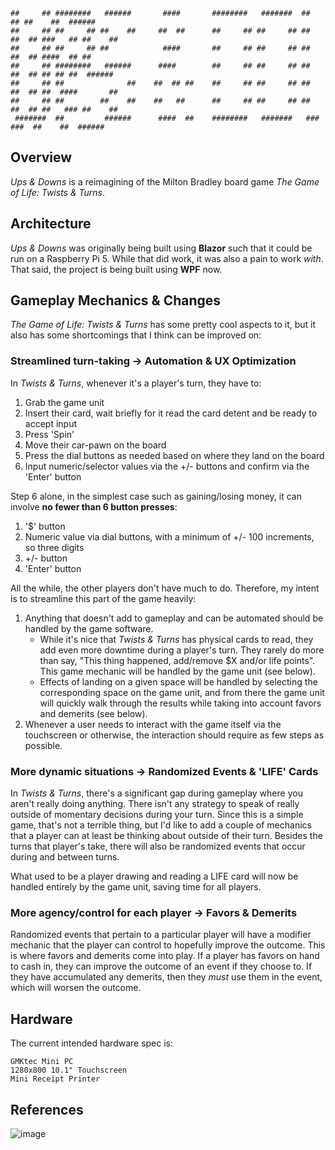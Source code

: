 ```                                                                                                        
##     ## ########   ######       ####       ########   #######  ##      ## ##    ##  ###### 
##     ## ##     ## ##    ##     ##  ##      ##     ## ##     ## ##  ##  ## ###   ## ##    ##
##     ## ##     ## ##            ####       ##     ## ##     ## ##  ##  ## ####  ## ##      
##     ## ########   ######      ####        ##     ## ##     ## ##  ##  ## ## ## ##  ###### 
##     ## ##              ##    ##  ## ##    ##     ## ##     ## ##  ##  ## ##  ####       ##
##     ## ##        ##    ##    ##   ##      ##     ## ##     ## ##  ##  ## ##   ### ##    ##
 #######  ##         ######      ####  ##    ########   #######   ###  ###  ##    ##  ###### 
```

## Overview

_Ups & Downs_ is a reimagining of the Milton Bradley board game _The Game of Life: Twists & Turns_.

## Architecture

_Ups & Downs_ was originally being built using **Blazor** such that it could be run on a Raspberry Pi 5. While that did work, it was also a pain to work _with_. That said, the project is being built using **WPF** now.

## Gameplay Mechanics & Changes

_The Game of Life: Twists & Turns_ has some pretty cool aspects to it, but it also has some shortcomings that I think can be improved on:

### Streamlined turn-taking -> Automation & UX Optimization

In _Twists & Turns_, whenever it's a player's turn, they have to:

1. Grab the game unit
2. Insert their card, wait briefly for it read the card detent and be ready to accept input
3. Press 'Spin'
4. Move their car-pawn on the board
5. Press the dial buttons as needed based on where they land on the board
6. Input numeric/selector values via the +/- buttons and confirm via the 'Enter' button

Step 6 alone, in the simplest case such as gaining/losing money, it can involve **no fewer than 6 button presses**:

1. '$' button
2. Numeric value via dial buttons, with a minimum of +/- 100 increments, so three digits
3. +/- button
4. 'Enter' button

All the while, the other players don't have much to do. Therefore, my intent is to streamline this part of the game heavily:

1. Anything that doesn't add to gameplay and can be automated should be handled by the game software.
   * While it's nice that _Twists & Turns_ has physical cards to read, they add even more downtime during a player's turn. They rarely do more than say, "This thing happened, add/remove $X and/or life points". This game mechanic will be handled by the game unit (see below).
   * Effects of landing on a given space will be handled by selecting the corresponding space on the game unit, and from there the game unit will quickly walk through the results while taking into account favors and demerits (see below).
2. Whenever a user needs to interact with the game itself via the touchscreen or otherwise, the interaction should require as few steps as possible.

### More dynamic situations -> Randomized Events & 'LIFE' Cards

In _Twists & Turns_, there's a significant gap during gameplay where you aren't really doing anything. There isn't any strategy to speak of really outside of momentary decisions during your turn. Since this is a simple game, that's not a terrible thing, but I'd like to add a couple of mechanics that a player can at least be thinking about outside of their turn. Besides the turns that player's take, there will also be randomized events that occur during and between turns. 

What used to be a player drawing and reading a LIFE card will now be handled entirely by the game unit, saving time for all players.

### More agency/control for each player -> Favors & Demerits

Randomized events that pertain to a particular player will have a modifier mechanic that the player can control to hopefully improve the outcome. This is where favors and demerits come into play. If a player has favors on hand to cash in, they can improve the outcome of an event if they choose to. If they have accumulated any demerits, then they _must_ use them in the event, which will worsen the outcome.

## Hardware

The current intended hardware spec is:

```
GMKtec Mini PC
1280x800 10.1" Touchscreen
Mini Receipt Printer
```

## References

![image](https://github.com/user-attachments/assets/163c3cba-c944-4abc-a8bb-a59d6635b812)
